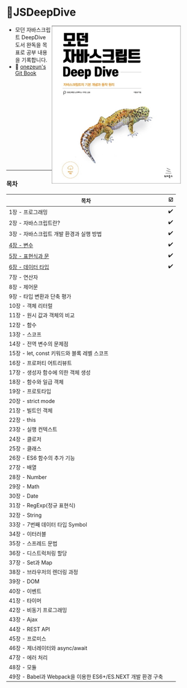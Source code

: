 # 🦎JSDeepDive

<figure><img src=".gitbook/assets/282458389-a688ff44-7e93-441c-b495-ab5759b529ec.png" alt="" width="343" align="right"><figcaption></figcaption></figure>

- 모던 자바스크립트 DeepDive 도서 완독을 목표로 공부 내용을 기록합니다.
- 📖 [onezeun's Git Book](https://onezeun.gitbook.io/jsdeepdive)

<br />
<br />
<br />
<br />
<br />
<br />
<br />
<br />
<br />
<br />
<br />
<br />
<br />

---

### 목차

| 목차                                                        | ☑️  |
| ----------------------------------------------------------- | --- |
| 1장 - 프로그래밍                                            | ✔️  |
| 2장 - 자바스크립트란?                                       | ✔️  |
| 3장 - 자바스크립트 개발 환경과 실행 방법                    | ✔️  |
| [4장 - 변수](ch.4-10/ch.4_변수/README.md)                   | ✔️  |
| [5장 - 표현식과 문](ch.4-10/ch.5_표현식과문/README.md)      | ✔️  |
| [6장 - 데이터 타입](ch.4-10/ch.6_데이터타입/README.md)      | ✔️  |
| 7장 - 연산자                                                |     |
| 8장 - 제어문                                                |     |
| 9장 - 타입 변환과 단축 평가                                 |     |
| 10장 - 객체 리터럴                                          |     |
| 11장 - 원시 값과 객체의 비교                                |     |
| 12장 - 함수                                                 |     |
| 13장 - 스코프                                               |     |
| 14장 - 전역 변수의 문제점                                   |     |
| 15장 - let, const 키워드와 블록 레벨 스코프                 |     |
| 16장 - 프로퍼티 어트리뷰트                                  |     |
| 17장 - 생성자 함수에 의한 객체 생성                         |     |
| 18장 - 함수와 일급 객체                                     |     |
| 19장 - 프로토타입                                           |     |
| 20장 - strict mode                                          |     |
| 21장 - 빌트인 객체                                          |     |
| 22장 - this                                                 |     |
| 23장 - 실행 컨텍스트                                        |     |
| 24장 - 클로저                                               |     |
| 25장 - 클래스                                               |     |
| 26장 - ES6 함수의 추가 기능                                 |     |
| 27장 - 배열                                                 |     |
| 28장 - Number                                               |     |
| 29장 - Math                                                 |     |
| 30장 - Date                                                 |     |
| 31장 - RegExp(정규 표현식)                                  |     |
| 32장 - String                                               |     |
| 33장 - 7번째 데이터 타입 Symbol                             |     |
| 34장 - 이터러블                                             |     |
| 35장 - 스프레드 문법                                        |     |
| 36장 - 디스트럭처링 할당                                    |     |
| 37장 - Set과 Map                                            |     |
| 38장 - 브라우저의 렌더링 과정                               |     |
| 39장 - DOM                                                  |     |
| 40장 - 이벤트                                               |     |
| 41장 - 타이머                                               |     |
| 42장 - 비동기 프로그래밍                                    |     |
| 43장 - Ajax                                                 |     |
| 44장 - REST API                                             |     |
| 45장 - 프로미스                                             |     |
| 46장 - 제너레이터와 async/await                             |     |
| 47장 - 에러 처리                                            |     |
| 48장 - 모듈                                                 |     |
| 49장 - Babel과 Webpack을 이용한 ES6+/ES.NEXT 개발 환경 구축 |     |